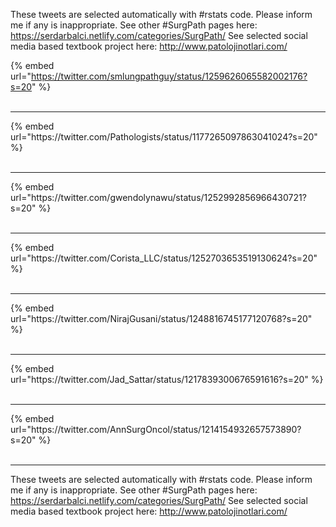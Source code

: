 

These tweets are selected automatically with #rstats code. Please inform me if any is inappropriate.
See other #SurgPath pages here: https://serdarbalci.netlify.com/categories/SurgPath/ 
See selected social media based textbook project here: http://www.patolojinotlari.com/

{% embed url="https://twitter.com/smlungpathguy/status/1259626065582002176?s=20" %}<br>
<br>
<hr>
{% embed url="https://twitter.com/Pathologists/status/1177265097863041024?s=20" %}<br>
<br>
<hr>
{% embed url="https://twitter.com/gwendolynawu/status/1252992856966430721?s=20" %}<br>
<br>
<hr>
{% embed url="https://twitter.com/Corista_LLC/status/1252703653519130624?s=20" %}<br>
<br>
<hr>
{% embed url="https://twitter.com/NirajGusani/status/1248816745177120768?s=20" %}<br>
<br>
<hr>
{% embed url="https://twitter.com/Jad_Sattar/status/1217839300676591616?s=20" %}<br>
<br>
<hr>
{% embed url="https://twitter.com/AnnSurgOncol/status/1214154932657573890?s=20" %}<br>
<br>
<hr>


These tweets are selected automatically with #rstats code. Please inform me if any is inappropriate.
See other #SurgPath pages here: https://serdarbalci.netlify.com/categories/SurgPath/ 
See selected social media based textbook project here: http://www.patolojinotlari.com/
